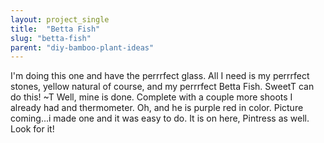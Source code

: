```yaml
---
layout: project_single
title:  "Betta Fish"
slug: "betta-fish"
parent: "diy-bamboo-plant-ideas"
---
```

I'm doing this one and have the perrrfect glass. All I need is my perrrfect stones, yellow natural of course, and my perrrfect Betta Fish. SweetT can do this! ~T    Well, mine is done. Complete with a couple more shoots  I already had and thermometer. Oh, and he is purple red in color. Picture coming...i made one and it was easy to do. It is on here, Pintress as well. Look for it!